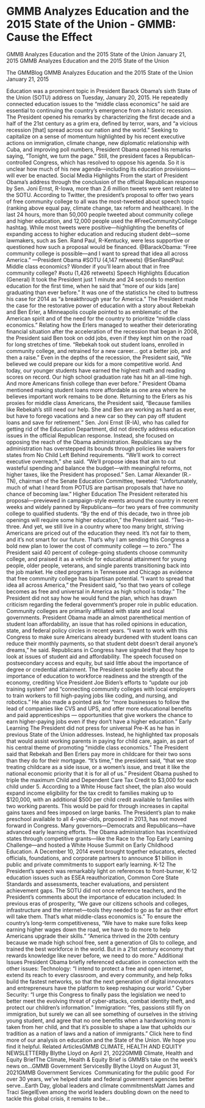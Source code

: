 # GMMB Analyzes Education and the 2015 State of the Union - GMMB: Cause the Effect


GMMB Analyzes Education and the 2015 State of the Union
January 21, 2015
GMMB Analyzes Education and the 2015 State of the Union
 
The GMMBlog
 GMMB Analyzes Education and the 2015 State of the Union
January 21, 2015
 
Education was a prominent topic in President Barack Obama’s sixth State of the Union (SOTU) address on Tuesday, January 20, 2015. He repeatedly connected education issues to the “middle class economics” he said are essential to continuing the country’s emergence from a historic recession. The President opened his remarks by characterizing the first decade and a half of the 21st century as a grim era, defined by terror, wars, and “a vicious recession [that] spread across our nation and the world.” Seeking to capitalize on a sense of momentum highlighted by his recent executive actions on immigration, climate change, new diplomatic relationship with Cuba, and improving poll numbers, President Obama opened his remarks saying, “Tonight, we turn the page.” Still, the president faces a Republican-controlled Congress, which has resolved to oppose his agenda. So it is unclear how much of his new agenda—including its education provisions—will ever be enacted.
Social Media Highlights
From the start of President Obama’s address through the conclusion of the official Republican response by Sen. Joni Ernst, R-Iowa, more than 2.6 million tweets were sent related to the SOTU. According to Twitter, the president’s proposal to offer two years of free community college to all was the most-tweeted about speech topic (ranking above equal pay, climate change, tax reform and healthcare).
In the last 24 hours, more than 50,000 people tweeted about community college and higher education, and 12,000 people used the #FreeCommunityCollege hashtag. While most tweets were positive—highlighting the benefits of expanding access to higher education and reducing student debt—some lawmakers, such as Sen. Rand Paul, R-Kentucky, were less supportive or questioned how such a proposal would be financed.
@BarackObama: “Free community college is possible—and I want to spread that idea all across America.” —President Obama #SOTU (4,147 retweets)
@SenRandPaul: Middle class economics? Wonder if you’ll learn about that in free community college? #sotu (1,426 retweets)
Speech Highlights
Education (General)
It took the President just 1 minute and 24 seconds to mention education for the first time, when he said that “more of our kids [are] graduating than ever before.” It was one of the statistics he cited to buttress his case for 2014 as “a breakthrough year for America.”
The President made the case for the restorative power of education with a story about Rebekah and Ben Erler, a Minneapolis couple pointed to as emblematic of the American spirit and of the need for the country to prioritize “middle class economics.”
Relating how the Erlers managed to weather their deteriorating financial situation after the acceleration of the recession that began in 2008, the President said Ben took on odd jobs, even if they kept him on the road for long stretches of time. “Rebekah took out student loans, enrolled in community college, and retrained for a new career… got a better job, and then a raise.”
Even in the depths of the recession, the President said, “We believed we could prepare our kids for a more competitive world. And today, our younger students have earned the highest math and reading scores on record. Our high school graduation rate has hit an all-time high. And more Americans finish college than ever before.”
President Obama mentioned making student loans more affordable as one area where he believes important work remains to be done. Returning to the Erlers as his proxies for middle class Americans, the President said, “Because families like Rebekah’s still need our help. She and Ben are working as hard as ever, but have to forego vacations and a new car so they can pay off student loans and save for retirement.”
Sen. Joni Ernst (R-IA), who has called for getting rid of the Education Department, did not directly address education issues in the official Republican response. Instead, she focused on opposing the reach of the Obama administration. Republicans say the administration has overstepped its bounds through policies like waivers for states from No Child Left Behind requirements. “We’ll work to correct executive overreach,” she said. “We’ll propose ideas that aim to cut wasteful spending and balance the budget—with meaningful reforms, not higher taxes, like the President has proposed.”
Sen. Lamar Alexander (R.-TN), chairman of the Senate Education Committee, tweeted: “Unfortunately, much of what I heard from POTUS are partisan proposals that have no chance of becoming law.”
Higher Education
The President reiterated his proposal—previewed in campaign-style events around the country in recent weeks and widely panned by Republicans—for two years of free community college to qualified students.
“By the end of this decade, two in three job openings will require some higher education,” the President said. “Two-in-three. And yet, we still live in a country where too many bright, striving Americans are priced out of the education they need. It’s not fair to them, and it’s not smart for our future. That’s why I am sending this Congress a bold new plan to lower the cost of community college — to zero.”
The President said 40 percent of college-going students choose community college, and praised it as a vehicle for educational attainment for young people, older people, veterans, and single parents transitioning back into the job market. He cited programs in Tennessee and Chicago as evidence that free community college has bipartisan potential. “I want to spread that idea all across America,” the President said, “so that two years of college becomes as free and universal in America as high school is today.”
The President did not say how he would fund the plan, which has drawn criticism regarding the federal government’s proper role in public education. Community colleges are primarily affiliated with state and local governments.
President Obama made an almost parenthetical mention of student loan affordability, an issue that has roiled opinions in education, state, and federal policy circles in recent years. “I want to work with this Congress to make sure Americans already burdened with student loans can reduce their monthly payments, so that student debt doesn’t derail anyone’s dreams,” he said.
Republicans in Congress have signaled that they hope to look at issues of student aid and affordability.
The speech focused on postsecondary access and equity, but said little about the importance of degree or credential attainment. The President spoke briefly about the importance of education to workforce readiness and the strength of the economy, crediting Vice President Joe Biden’s efforts to “update our job training system” and “connecting community colleges with local employers to train workers to fill high-paying jobs like coding, and nursing, and robotics.” He also made a pointed ask for “more businesses to follow the lead of companies like CVS and UPS, and offer more educational benefits and paid apprenticeships — opportunities that give workers the chance to earn higher-paying jobs even if they don’t have a higher education.”
Early Learning
The President did not press for universal Pre-K as he has in previous State of the Union addresses. Instead, he highlighted tax proposals that would assist working parents in paying for child care, again, as part of his central theme of promoting “middle class economics.” The President said that Rebekah and Ben Erlers pay more in childcare for their two sons than they do for their mortgage. “It’s time,” the president said, “that we stop treating childcare as a side issue, or a women’s issue, and treat it like the national economic priority that it is for all of us.”
President Obama pushed to triple the maximum Child and Dependent Care Tax Credit to $3,000 for each child under 5. According to a White House fact sheet, the plan also would expand income eligibility for the tax credit to families making up to $120,000, with an additional $500 per child credit available to families with two working parents. This would be paid for through increases in capital gains taxes and fees imposed on large banks.
The President’s plan to make preschool available to all 4-year-olds, proposed in 2013, has not moved forward in Congress. Many governors—Democrats and Republicans—have advanced early learning efforts. The Obama administration has incentivized states through competitive grants—like the Race to the Top Early Learning Challenge—and hosted a White House Summit on Early Childhood Education. A December 10, 2014 event brought together educators, elected officials, foundations, and corporate partners to announce $1 billion in public and private commitments to support early learning.
K-12
The President’s speech was remarkably light on references to front-burner, K-12 education issues such as ESEA reauthorization, Common Core State Standards and assessments, teacher evaluations, and persistent achievement gaps. The SOTU did not once reference teachers, and the President’s comments about the importance of education included:
In previous eras of prosperity, “We gave our citizens schools and colleges, infrastructure and the internet—tools they needed to go as far as their effort will take them. That’s what middle-class economics is.”
To ensure the country’s long-term competitiveness, “We have to make sure folks keep earning higher wages down the road, we have to do more to help Americans upgrade their skills.”
“America thrived in the 20th century because we made high school free, sent a generation of GIs to college, and trained the best workforce in the world. But in a 21st century economy that rewards knowledge like never before, we need to do more.”
Additional Issues
President Obama briefly referenced education in connection with the other issues:
Technology: “I intend to protect a free and open internet, extend its reach to every classroom, and every community, and help folks build the fastest networks, so that the next generation of digital innovators and entrepreneurs have the platform to keep reshaping our world.”
Cyber Security: “I urge this Congress to finally pass the legislation we need to better meet the evolving threat of cyber-attacks, combat identity theft, and protect our children’s information.”
Immigration: “Yes, passions still fly on immigration, but surely we can all see something of ourselves in the striving young student, and agree that no one benefits when a hardworking mom is taken from her child, and that it’s possible to shape a law that upholds our tradition as a nation of laws and a nation of immigrants.”
Click here to find more of our analysis on education and the State of the Union. We hope you find it helpful.
Related ArticlesGMMB CLIMATE, HEALTH AND EQUITY NEWSLETTERBy Blythe Lloyd on April 21, 2022GMMB Climate, Health and Equity BriefThe Climate, Health & Equity Brief is GMMB’s take on the week’s news on…GMMB Government ServicesBy Blythe Lloyd on August 31, 2021GMMB Government Services 
Communicating for the public good
 For over 30 years, we’ve helped state and federal government agencies better serve…Earth Day, global leaders and climate commitmentsMatt James and Traci SiegelEven among the world leaders doubling down on the need to tackle this global crisis, it remains to be…
